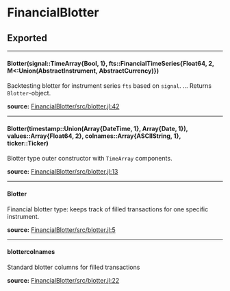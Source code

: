 # FinancialBlotter

## Exported
---

#### Blotter(signal::TimeArray{Bool, 1}, fts::FinancialTimeSeries{Float64, 2, M<:Union(AbstractInstrument, AbstractCurrency)})
Backtesting blotter for instrument series `fts` based on `signal`.
...
Returns `Blotter`-object.


**source:**
[FinancialBlotter/src/blotter.jl:42](https://github.com/multidis/FinancialBlotter.jl/tree/d8806475eeb9eec54eeeec100929d59382363354/src/blotter.jl#L42)

---

#### Blotter(timestamp::Union(Array{DateTime, 1}, Array{Date, 1}), values::Array{Float64, 2}, colnames::Array{ASCIIString, 1}, ticker::Ticker)
Blotter type outer constructor with `TimeArray` components.


**source:**
[FinancialBlotter/src/blotter.jl:13](https://github.com/multidis/FinancialBlotter.jl/tree/d8806475eeb9eec54eeeec100929d59382363354/src/blotter.jl#L13)

---

#### Blotter
Financial blotter type: keeps track of filled transactions
for one specific instrument.


**source:**
[FinancialBlotter/src/blotter.jl:5](https://github.com/multidis/FinancialBlotter.jl/tree/d8806475eeb9eec54eeeec100929d59382363354/src/blotter.jl#L5)

---

#### blottercolnames
Standard blotter columns for filled transactions

**source:**
[FinancialBlotter/src/blotter.jl:22](https://github.com/multidis/FinancialBlotter.jl/tree/d8806475eeb9eec54eeeec100929d59382363354/src/blotter.jl#L22)


